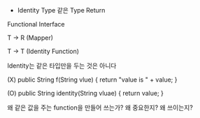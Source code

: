 * Identity Type 같은 Type Return
 

Functional Interface


T -> R (Mapper)

T -> T (Identity Function)

Identity는 같은 타입만을 두는 것은 아니다

(X)
public String f(String vlue) {
   return "value is " + value;
}

(O)
public String identity(String vluae) {
  return value;
}

왜 같은 값을 주는 function을 만들어 쓰는가?
왜 중요한지? 왜 쓰이는지?

